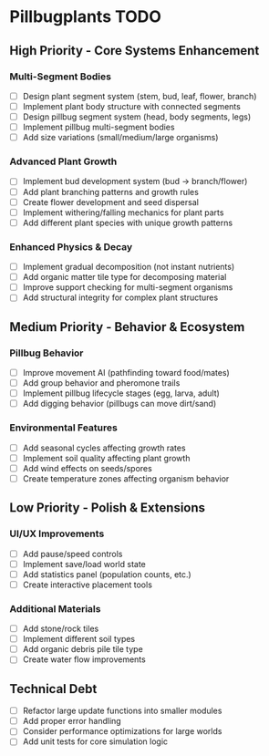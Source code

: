 # Pillbugplants TODO

## High Priority - Core Systems Enhancement

### Multi-Segment Bodies
- [ ] Design plant segment system (stem, bud, leaf, flower, branch)
- [ ] Implement plant body structure with connected segments  
- [ ] Design pillbug segment system (head, body segments, legs)
- [ ] Implement pillbug multi-segment bodies
- [ ] Add size variations (small/medium/large organisms)

### Advanced Plant Growth
- [ ] Implement bud development system (bud → branch/flower)
- [ ] Add plant branching patterns and growth rules
- [ ] Create flower development and seed dispersal
- [ ] Implement withering/falling mechanics for plant parts
- [ ] Add different plant species with unique growth patterns

### Enhanced Physics & Decay
- [ ] Implement gradual decomposition (not instant nutrients)
- [ ] Add organic matter tile type for decomposing material
- [ ] Improve support checking for multi-segment organisms
- [ ] Add structural integrity for complex plant structures

## Medium Priority - Behavior & Ecosystem

### Pillbug Behavior
- [ ] Improve movement AI (pathfinding toward food/mates)
- [ ] Add group behavior and pheromone trails
- [ ] Implement pillbug lifecycle stages (egg, larva, adult)
- [ ] Add digging behavior (pillbugs can move dirt/sand)

### Environmental Features  
- [ ] Add seasonal cycles affecting growth rates
- [ ] Implement soil quality affecting plant growth
- [ ] Add wind effects on seeds/spores
- [ ] Create temperature zones affecting organism behavior

## Low Priority - Polish & Extensions

### UI/UX Improvements
- [ ] Add pause/speed controls
- [ ] Implement save/load world state
- [ ] Add statistics panel (population counts, etc.)
- [ ] Create interactive placement tools

### Additional Materials
- [ ] Add stone/rock tiles
- [ ] Implement different soil types
- [ ] Add organic debris pile tile type
- [ ] Create water flow improvements

## Technical Debt
- [ ] Refactor large update functions into smaller modules
- [ ] Add proper error handling
- [ ] Consider performance optimizations for large worlds
- [ ] Add unit tests for core simulation logic